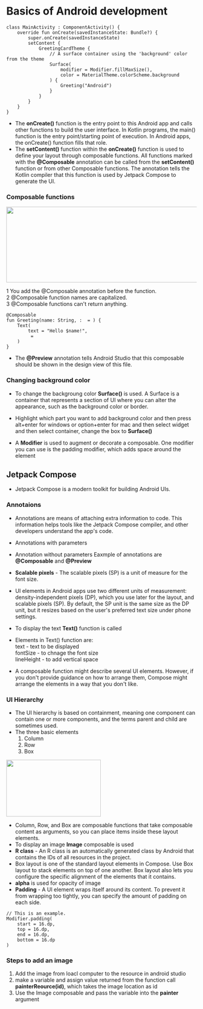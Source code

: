 # Basics of Android development

```
class MainActivity : ComponentActivity() {
    override fun onCreate(savedInstanceState: Bundle?) {
        super.onCreate(savedInstanceState)
        setContent {
            GreetingCardTheme {
                // A surface container using the 'background' color from the theme
                Surface(
                    modifier = Modifier.fillMaxSize(),
                    color = MaterialTheme.colorScheme.background
                ) {
                    Greeting("Android")
                }
            }
        }
    }
}
```
* The **onCreate()** function is the entry point to this Android app and calls other functions to build the user interface. In Kotlin programs, the main() function is the entry point/starting point of execution. In Android apps, the onCreate() function fills that role.
* The **setContent()** function within the **onCreate()** function is used to define your layout through composable functions. All functions marked with the **@Composable** annotation can be called from the **setContent()** function or from other Composable functions. The annotation tells the Kotlin compiler that this function is used by Jetpack Compose to generate the UI.

### Composable functions

<picture>
<img src="https://github.com/W-A-R-L-U/Androiddev/assets/114277372/caf6a19d-f091-4550-a376-75c63377ff4a" width="600" height="200">
</picture>

1 You add the @Composable annotation before the function.<br>
2 @Composable function names are capitalized.<br>
3 @Composable functions can't return anything.

```
@Composable
fun Greeting(name: String, :  = ) {
    Text(
        text = "Hello $name!",
         = 
    )
}
```
* The **@Preview** annotation tells Android Studio that this composable should be shown in the design view of this file.

### Changing background color
* To change the backgroung color **Surface()** is used.  A Surface is a container that represents a section of UI where you can alter the appearance, such as the background color or border.
* Highlight which part you want to add background color and then press alt+enter for windows or option+enter for mac and then select widget and then select container, change the box to **Surface()**

* A **Modifier** is used to augment or decorate a composable. One modifier you can use is the padding modifier, which adds space around the element

## Jetpack Compose
* Jetpack Compose is a modern toolkit for building Android UIs.
### Annotaions 
* Annotations are means of attaching extra information to code. This information helps tools like the Jetpack Compose compiler, and other developers understand the app's code.
* Annotations with parameters
* Annotation without parameters
Eaxmple of annotations are **@Composable** and **@Preview** <br>
* **Scalable pixels** - The scalable pixels (SP) is a unit of measure for the font size.
* UI elements in Android apps use two different units of measurement: density-independent pixels (DP), which you use later for the layout, and scalable pixels (SP). By default, the SP unit is the same size as the DP unit, but it resizes based on the user's preferred text size under phone settings.


* To display the text **Text()** function is called
* Elements in Text() function are: <br>
       text - text to be displayed<br>
       fontSize -  to chnage the font size<br>
       lineHeight - to add vertical space<br>
* A composable function might describe several UI elements. However, if you don't provide guidance on how to arrange them, Compose might arrange the elements in a way that you don't like.

### UI Hierarchy
* The UI hierarchy is based on containment, meaning one component can contain one or more components, and the terms parent and child are sometimes used.
* The three basic elements
  1. Column
  2. Row
  3. Box
  
<picture>
<img src="https://github.com/W-A-R-L-U/Androiddev/assets/114277372/8487cda6-ffc3-463f-8b1e-34ba8add80af" width="250" height="150">
</picture>

* Column, Row, and Box are composable functions that take composable content as arguments, so you can place items inside these layout elements.
* To display an image **Image** composable is used
* **R class** -  An R class is an automatically generated class by Android that contains the IDs of all resources in the project.
* Box layout is one of the standard layout elements in Compose. Use Box layout to stack elements on top of one another. Box layout also lets you configure the specific alignment of the elements that it contains.
* **alpha** is used for opacity of image
* **Padding** - A UI element wraps itself around its content. To prevent it from wrapping too tightly, you can specify the amount of padding on each side.

```
// This is an example.
Modifier.padding(
    start = 16.dp,
    top = 16.dp,
    end = 16.dp,
    bottom = 16.dp
)
```

### Steps to add an image
1. Add the image from loacl computer to the resource in android studio
2. make a variable and assign value returned from the function call **painterReource(id)**, which takes the image location as id
3. Use the Image composable and pass the variable into the **painter** argument

